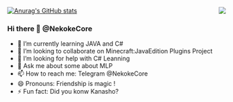 [![Anurag's GitHub stats](https://github-readme-stats.vercel.app/api?username=NekokeCore&show_icons=true&bg_color=30,e96443,904e95&title_color=fff&text_color=fff)](https://github.com/anuraghazra/github-readme-stats)
<img align="right" src="https://github-readme-stats.vercel.app/api/top-langs/?username=NekokeCore&show_icons=true&theme=vue" />
### Hi there 👋 @NekokeCore</br>
- 🌱 I’m currently learning JAVA and C#</br>
- 👯 I’m looking to collaborate on Minecraft:JavaEdition Plugins Project</br>
- 🤔 I’m looking for help with C# Leanning</br>
- 💬 Ask me about some about MLP</br>
- 📫 How to reach me: Telegram @NekokeCore</br>
- 😄 Pronouns: Friendship is magic !</br>
- ⚡ Fun fact: Did you konw Kanasho?</br>
